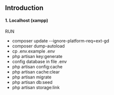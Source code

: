 ## Introduction

#### 1. Localhost (xampp)
RUN
- composer update --ignore-platform-req=ext-gd
- composer dump-autoload
- cp .env.example .env
- php artisan key:generate
- config database in file .env
- php artisan config:cache
- php artisan cache:clear
- php artisan migrate
- php artisan db:seed
- php artisan storage:link

